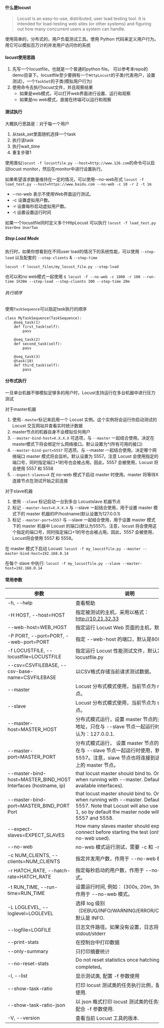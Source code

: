 #### 什么是locust
> Locust is an easy-to-use, distributed, user load testing tool. It is intended for load-testing web sites (or other systems) and figuring out how many concurrent users a system can handle.

使用简单的，分布式的，用户负载测试工具。使用 Python 代码来定义用户行为。用它可以模拟百万计的并发用户访问你的系统

#### locust使用思路
1. 先写一个locustfile，也就是一个普通的python file。 可以参考本repo的demo目录下。locustfile至少要拥有一个`HttpLocust`的子类(代表用户，设置测试)，一个`TaskSet`的子类(模拟用户行为)
2. 使用命令去执行locust文件，并且观察结果
    * 如果是web模式，可以打开web界面进行设置、运行和观察
    * 如果是no web模式，直接在终端可以运行和观察

#### 测试执行

大概执行思路是：对于每一个用户
1. 从task_set里面随机选择一个task
2. 执行该task
3. 执行wait_time
4. 重复步骤1

使用类似`locust -f locustfile.py --host=http://www.126.com`的命令可以启动locust monitor，然后在monitor中进行设置执行。

如果希望请求数量维持在一定的情况，可以使用--no-web形式 `locust -f load_test.py --host=https://www.baidu.com --no-web -c 10 -r 2 -t 1m`
* --no-web 表示不使用Web界面运行测试。
* -c 设置虚拟用户数。
* -r 设置每秒启动虚拟用户数。
* -t 设置设置运行时间

如果一个locustfile同时定义多个HttpLocust 可以执行  `locust -f load_test.py UserOne UserTwo`

##### Step Load Mode
执行时，如果你想看到在不同user load的情况下的系统性能，可以使用 `--step-load` 以及配套的 `--step-clients` & `--step-time`

`locust -f locust_files/my_locust_file.py --step-load`

也可以和no web模式一起使用
`$ locust -f --no-web -c 1000 -r 100 --run-time 1h30m --step-load --step-clients 300 --step-time 20m`


###### 执行顺序
使用`TaskSequence`可以指定task执行的顺序

```
class MyTaskSequence(TaskSequence):
    @seq_task(1)
    def first_task(self):
        pass

    @seq_task(2)
    def second_task(self):
        pass

    @seq_task(3)
    @task(10)
    def third_task(self):
        pass
```

#### 分布式执行

一旦单台机器不够模拟足够多的用户时，Locust支持运行在多台机器中进行压力测试

对于master机器
1. 使用`--master`标记来启用一个 Locust 实例。这个实例将会运行你启动测试的 Locust 交互网站并查看实时统计数据
2. master节点的机器自身不会模拟任何用户
3. `--master-bind-host=X.X.X.X`  可选项，与 `--master` 一起结合使用。决定在master模式下将会绑定什么网络接口。默认设置为*(所有可用的接口)
4. `--master-bind-port=5557` 可选项，与 --master 一起结合使用。决定哪个网络端口 master 模式将会监听。默认设置为 5557。注意 Locust 会使用指定的端口号，同时指定端口+1的号也会被占用。因此，5557 会被使用，Locust 将会使用 5557 和 5558
5. `--expect-slaves=X`  在 no-web 模式下启动 master 时使用。master 将等待X连接节点在测试开始之前连接


对于slave机器
1. 使用 `--slave` 标记启动一台到多台 Locustslave 机器节点
2. 标记 `--master-host=X.X.X.X`   与 --slave 一起结合使用，用于设置 master 模式下的 master 机器的IP/hostname(默认设置为127.0.0.1)
3. 标记 `--master-port=5557` 与 --slave 一起结合使用，用于设置 master 模式下的 master 机器中 Locust 的端口(默认为5557)。注意，locust 将会使用这个指定的端口号，同时指定端口+1的号也会被占用。因此，5557 会被使用，Locust将会使用 5557 和 5558。


在 master 模式下启动 Locust: `locust -f my_loucstfile.py --master --master-bind-host=192.168.0.14`

在每个 slave 中执行: `locust -f my_locustfile.py --slave --master-host=192.168.0.14`


#### 常用参数

参数 | 	说明
------------ | -------------
-h, --help	| 查看帮助
-H HOST, --host=HOST	| 指定被测试的主机，采用以格式：http://10.21.32.33
--web-host=WEB_HOST	| 指定运行 Locust Web 页面的主机，默认为空 ''。
-P PORT, --port=PORT, --web-port=PORT	| 指定 --web-host 的端口，默认是8089
-f LOCUSTFILE, --locustfile=LOCUSTFILE	| 指定运行 Locust 性能测试文件，默认为: locustfile.py
--csv=CSVFILEBASE, --csv-base-name=CSVFILEBASE	| 以CSV格式存储当前请求测试数据。
--master	| Locust 分布式模式使用，当前节点为 master 节点。
--slave	| Locust 分布式模式使用，当前节点为 slave 节点。
--master-host=MASTER_HOST	| 分布式模式运行，设置 master 节点的主机或 IP 地址，只在与 --slave 节点一起运行时使用，默认为：127.0.0.1.
--master-port=MASTER_PORT	| 分布式模式运行， 设置 master 节点的端口号，只在与 --slave 节点一起运行时使用，默认为：5557。注意，slave 节点也将连接到这个端口+1 上的 master 节点。
--master-bind-host=MASTER_BIND_HOST	Interfaces (hostname, ip)  | that locust master should bind to. Only used when running with --master. Defaults to * (all available interfaces).
--master-bind-port=MASTER_BIND_PORT	Port | that locust master should bind to. Only used when running with --master. Defaults to 5557. Note that Locust will also use this port + 1, so by default the master node will bind to 5557 and 5558.
--expect-slaves=EXPECT_SLAVES	| How many slaves master should expect to connect before starting the test (only when --no-web used).
--no-web	| no-web 模式运行测试，需要 -c 和 -r 配合使用.
-c NUM_CLIENTS, --clients=NUM_CLIENTS	| 指定并发用户数，作用于 --no-web 模式。
-r HATCH_RATE, --hatch-rate=HATCH_RATE	| 指定每秒启动的用户数，作用于 --no-web 模式。
-t RUN_TIME, --run-time=RUN_TIME	| 设置运行时间, 例如： (300s, 20m, 3h, 1h30m). 作用于 --no-web 模式。
-L LOGLEVEL, --loglevel=LOGLEVEL	| 选择 log 级别（DEBUG/INFO/WARNING/ERROR/CRITICAL）. 默认是 INFO.
--logfile=LOGFILE	| 日志文件路径。如果没有设置，日志将去 stdout/stderr
--print-stats	| 在控制台中打印数据
--only-summary	| 只打印摘要统计
--no-reset-stats	| Do not reset statistics once hatching has been completed。
-l, --list	| 显示测试类, 配置 -f 参数使用
--show-task-ratio	| 打印 locust 测试类的任务执行比例，配合 -f 参数使用.
--show-task-ratio-json	 |以 json 格式打印 locust 测试类的任务执行比例，配合 -f 参数使用.
-V, --version	| 查看当前 Locust 工具的版本.